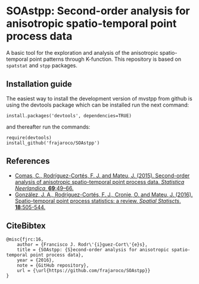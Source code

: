 # SOAstpp: Second-order analysis for anisotropic spatio-temporal point process data

A basic tool for the exploration and analysis of the anisotropic spatio-temporal point patterns through K-function. This repository is based on `spatstat` and `stpp` packages.

## Installation guide

The easiest way to install the development version of mvstpp from github is using the devtools package which can be installed run the next command:
```
install.packages('devtools', dependencies=TRUE)
```
and thereafter run the commands:
```
require(devtools)
install_github('frajaroco/SOAstpp')
```

## References
- [Comas, C., Rodríguez-Cortés, F. J. and Mateu, J. (2015). Second-order analysis of anisotropic spatio-temporal point process data. *Statistica Neerlandica*, **69**:49–66.](http://onlinelibrary.wiley.com/doi/10.1111/stan.12046/abstract)
- [González, J. A., Rodríguez-Cortés, F. J., Cronie, O. and Mateu, J. (2016). Spatio-temporal point process statistics: a review. *Spatial Statiscts*. **18**:505-544.](http://www.sciencedirect.com/science/article/pii/S2211675316301130)

## CiteBibtex
```
@misc{fjrc:16,
	author = {Francisco J. Rodr\'{i}guez-Cort\'{e}s},
	title = {SOAstpp: {S}econd-order analysis for anisotropic spatio-temporal point process data},
	year = {2016},
	note = {GitHub repository},
	url = {\url{https://github.com/frajaroco/SOAstpp}}
}

```

